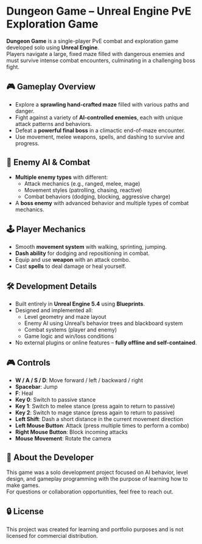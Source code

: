 # Dungeon Game – Unreal Engine PvE Exploration Game

**Dungeon Game** is a single-player PvE combat and exploration game developed solo using **Unreal Engine**.  
Players navigate a large, fixed maze filled with dangerous enemies and must survive intense combat encounters, culminating in a challenging boss fight.

## 🎮 Gameplay Overview

- Explore a **sprawling hand-crafted maze** filled with various paths and danger.
- Fight against a variety of **AI-controlled enemies**, each with unique attack patterns and behaviors.
- Defeat a **powerful final boss** in a climactic end-of-maze encounter.
- Use movement, melee weapons, spells, and dashing to survive and progress.

## 🧠 Enemy AI & Combat

- **Multiple enemy types** with different:
  - Attack mechanics (e.g., ranged, melee, mage)
  - Movement styles (patrolling, chasing, reactive)
  - Combat behaviors (dodging, blocking, aggressive charge)
- A **boss enemy** with advanced behavior and multiple types of combat mechanics.

## 🕹️ Player Mechanics

- Smooth **movement system** with walking, sprinting, jumping.
- **Dash ability** for dodging and repositioning in combat.
- Equip and use **weapon** with an attack combo.
- Cast **spells** to deal damage or heal yourself.

## 🛠️ Development Details

- Built entirely in **Unreal Engine 5.4** using **Blueprints**.
- Designed and implemented all:
  - Level geometry and maze layout
  - Enemy AI using Unreal’s behavior trees and blackboard system
  - Combat systems (player and enemy)
  - Game logic and win/loss conditions
- No external plugins or online features – **fully offline and self-contained**.

## 🎮 Controls

- **W / A / S / D**: Move forward / left / backward / right  
- **Spacebar**: Jump  
- **F**: Heal  
- **Key 0**: Switch to passive stance  
- **Key 1**: Switch to melee stance (press again to return to passive)  
- **Key 2**: Switch to mage stance (press again to return to passive)  
- **Left Shift**: Dash a short distance in the current movement direction  
- **Left Mouse Button**: Attack (press multiple times to perform a combo)  
- **Right Mouse Button**: Block incoming attacks  
- **Mouse Movement**: Rotate the camera 

## 🙋 About the Developer

This game was a solo development project focused on AI behavior, level design, and gameplay programming with the purpose of learning how to make games.  
For questions or collaboration opportunities, feel free to reach out.

## 🔒 License

This project was created for learning and portfolio purposes and is not licensed for commercial distribution.
